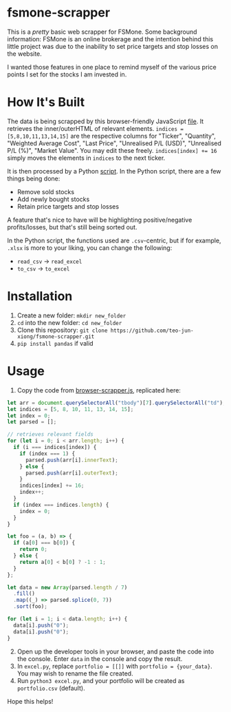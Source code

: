 # fsmone-scrapper

This is a _pretty_ basic web scrapper for FSMone. Some background information: FSMone is an online brokerage and the intention behind this little project was due to the inability to set price targets and stop losses on the website. 

I wanted those features in one place to remind myself of the various price points I set for the stocks I am invested in. 

# How It's Built
The data is being scrapped by this browser-friendly JavaScript [file](browser-scrapper.js). It retrieves the inner/outerHTML of relevant elements. `indices = [5,8,10,11,13,14,15]` are the respective columns for "Ticker", "Quantity", "Weighted Average Cost", "Last Price", "Unrealised P/L (USD)", "Unrealised P/L (%)", "Market Value". You may edit these freely. `indices[index] += 16` simply moves the elements in `indices` to the next ticker. 

It is then processed by a Python [script](excel.py). In the Python script, there are a few things being done:
* Remove sold stocks
* Add newly bought stocks
* Retain price targets and stop losses

A feature that's nice to have will be highlighting positive/negative profits/losses, but that's still being sorted out. 

In the Python script, the functions used are `.csv`-centric, but if for example, `.xlsx` is more to your liking, you can change the following:
* `read_csv` → `read_excel`
* `to_csv` → `to_excel`

# Installation
1. Create a new folder: `mkdir new_folder`
2. `cd` into the new folder: `cd new_folder`
3. Clone this repository: `git clone https://github.com/teo-jun-xiong/fsmone-scrapper.git`
4. `pip install pandas` if valid

# Usage
1. Copy the code from [browser-scrapper.js](browser-scrapper.js), replicated here:
```javascript
let arr = document.querySelectorAll("tbody")[7].querySelectorAll("td");
let indices = [5, 8, 10, 11, 13, 14, 15];
let index = 0;
let parsed = [];

// retrieves relevant fields
for (let i = 0; i < arr.length; i++) {
  if (i === indices[index]) {
    if (index === 1) {
      parsed.push(arr[i].innerText);
    } else {
      parsed.push(arr[i].outerText);
    }
    indices[index] += 16;
    index++;
  }
  if (index === indices.length) {
    index = 0;
  }
}

let foo = (a, b) => {
  if (a[0] === b[0]) {
    return 0;
  } else {
    return a[0] < b[0] ? -1 : 1;
  }
};

let data = new Array(parsed.length / 7)
  .fill()
  .map((_) => parsed.splice(0, 7))
  .sort(foo);

for (let i = 1; i < data.length; i++) {
  data[i].push("0");
  data[i].push("0");
}
```
2. Open up the developer tools in your browser, and paste the code into the console. Enter `data` in the console and copy the result.
3. In `excel.py`, replace `portfolio = [[]]` with `portfolio = {your_data}`. You may wish to rename the file created.
4. Run `python3 excel.py`, and your portfolio will be created as `portfolio.csv` (default).

Hope this helps! 
